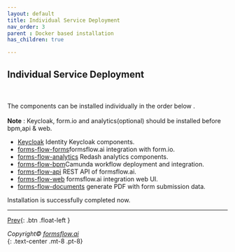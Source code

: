 ```yaml
---
layout: default
title: Individual Service Deployment
nav_order: 3
parent : Docker based installation
has_children: true

---
```


## Individual Service Deployment
\
\
The components can be installed individually in the order below .   
\
**Note** : Keycloak, form.io and analytics(optional) should be installed before bpm,api & web.

- <a href="/Pages/Docker%20Based/SetUp/KeycloakSetup.html"  target="_blank" > Keycloak</a> Identity Keycloak components.
- <a href="/Pages/Docker%20Based/SetUp/forms.html"  target="_blank" > forms-flow-forms</a>formsflow.ai integration with form.io.
- <a href="/Pages/Docker%20Based/SetUp/Analytics.html"  target="_blank" > forms-flow-analytics</a> Redash analytics components.
- <a href="/Pages/Docker%20Based/SetUp/Bpm.html"  target="_blank" > forms-flow-bpm</a>Camunda workflow deployment and integration.
- <a href="/Pages/Docker%20Based/SetUp/API.html"  target="_blank" > forms-flow-api</a> REST API of formsflow.ai.
- <a href="/Pages/Docker%20Based/SetUp/Web.html"  target="_blank" > forms-flow-web</a> formsflow.ai integration web UI.
- <a href="/Pages/Docker%20Based/SetUp/documents.html"  target="_blank" > forms-flow-documents</a> generate PDF with form submission data.


Installation is successfully completed now.

-------


 [Prev](/just-the-docs/Pages/Docker%20Based/DockerFull.html){: .btn .float-left }  

  
    
  *Copyright© [formsflow.ai](https://formsflow.ai/)*   
  {: .text-center .mt-8 .pt-8}
